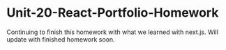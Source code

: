 # Unit-20-React-Portfolio-Homework

Continuing to finish this homework with what we learned with next.js. Will update with finished homework soon.
